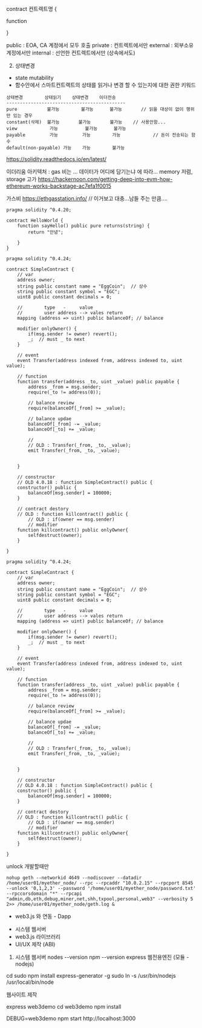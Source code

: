 
contract 컨트렉트명 {

  function


}

public : EOA, CA 계정에서 모두 호출
private : 컨트렉트에서만
external : 외부소유계정에서만
internal : 선언한 컨트렉트에서만 (상속에서도)


2) 상태변경
- state mutability
- 함수안에서 스마트컨트랙트의 상태를 읽거나 변경 할 수 있는지에 대한 권한 키워드
```
상태변경        상태읽기    상태변경    이더전송
--------------------------------------------
pure           불가능        불가능      불가능       // 읽을 대상이 없이 행위만 있는 경우
constant(삭제)  불가능       불가능       불가능    // 사용안함...
view            가능          불가능      불가능   
payable         가능         가능        가능            // 돈이 전송되는 함수
default(non-payable) 가능    가능        불가능
```

https://solidity.readthedocs.io/en/latest/

이더리움 아키텍처 : gas 비는 ... 데이터가 어디에 담기는냐 에 따라... memory 저렴, storage 고가
https://hackernoon.com/getting-deep-into-evm-how-ethereum-works-backstage-ac7efa1f0015

가스비
https://ethgasstation.info/   // 이거보고 대충...남들 주는 만큼....

```
pragma solidity ^0.4.20;

contract HelloWorld {
    function sayHello() public pure returns(string) {
        return "안녕";
        
    }
}
```

```
pragma solidity ^0.4.24;

contract SimpleContract {
    // var
    address owner;
    string public constant name = "EggCoin";  // 상수
    string public constant symbol = "EGC";
    uint8 public constant decimals = 0;
    
    //        type   -     value
    //        user address --> vales return
    mapping (address => uint) public balanceOf; // balance
    
    modifier onlyOwner() {
        if(msg.sender != owner) revert();
        _;  // must _ to next 
    }
    
    // event
    event Transfer(address indexed from, address indexed to, uint value);
    
    // function
    function transfer(address _to, uint _value) public payable {
        address _from = msg.sender;
        require(_to != address(0));
        
        // balance review
        require(balanceOf[_from] >= _value);
        
        // balance updae
        balanceOf[_from] -= _value;
        balanceOf[_to] += _value;
        
        //
        // OLD : Transfer(_from, _to, _value);
        emit Transfer(_from, _to, _value);
        
        
    }
    
    // constructor
    // OLD 4.0.18 : function SimpleContract() public {
    constructor() public { 
        balanceOf[msg.sender] = 100000;
    }
    
    // contract destory
    // OLD : function killcontract() public {
        // OLD : if(owner == msg.sender)   
        // modifier
    function killcontract() public onlyOwner{    
        selfdestruct(owner);
    }
    
}
```
```
pragma solidity ^0.4.24;

contract SimpleContract {
    // var
    address owner;
    string public constant name = "EggCoin";  // 상수
    string public constant symbol = "EGC";
    uint8 public constant decimals = 0;
    
    //        type   -     value
    //        user address --> vales return
    mapping (address => uint) public balanceOf; // balance
    
    modifier onlyOwner() {
        if(msg.sender != owner) revert();
        _;  // must _ to next 
    }
    
    // event
    event Transfer(address indexed from, address indexed to, uint value);
    
    // function
    function transfer(address _to, uint _value) public payable {
        address _from = msg.sender;
        require(_to != address(0));
        
        // balance review
        require(balanceOf[_from] >= _value);
        
        // balance updae
        balanceOf[_from] -= _value;
        balanceOf[_to] += _value;
        
        //
        // OLD : Transfer(_from, _to, _value);
        emit Transfer(_from, _to, _value);
        
        
    }
    
    // constructor
    // OLD 4.0.18 : function SimpleContract() public {
    constructor() public { 
        balanceOf[msg.sender] = 100000;
    }
    
    // contract destory
    // OLD : function killcontract() public {
        // OLD : if(owner == msg.sender)   
        // modifier
    function killcontract() public onlyOwner{    
        selfdestruct(owner);
    }
    
}
```

unlock 개발할때만
```
nohup geth --networkid 4649 --nodiscover --datadir /home/user01/myether_node/ --rpc --rpcaddr "10.0.2.15" --rpcport 8545 --unlock '0,1,2,3' --password '/home/user01/myether_node/password.txt' --rpccorsdomain "*" --rpcapi "admin,db,eth,debug,miner,net,shh,txpool,personal,web3" --verbosity 5 2>> /home/user01/myether_node/geth.log &

```


* web3.js 와 연동 - Dapp

- 시스템 웹서버
- web3.js 라이브러리
- UI/UX 제작 (ABI)


1) 시스템 웹서버
nodes --version
npm --version
express 웹전용엔진 (모듈 - nodejs)

cd 
sudo npm install express-generator -g
sudo ln -s /usr/bin/nodejs /usr/local/bin/node

웹사이트 제작

express web3demo
cd web3demo
npm install

DEBUG=web3demo npm start
http://localhost:3000







